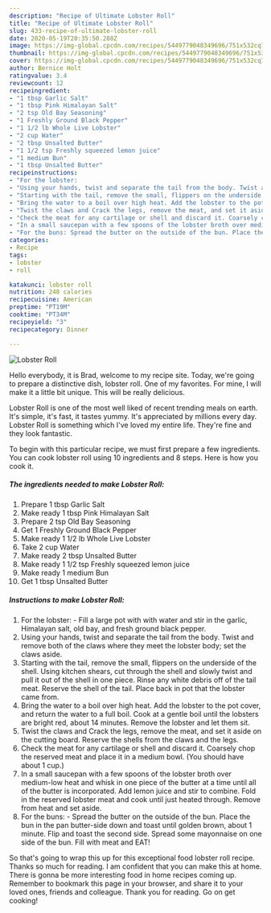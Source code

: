```yaml
---
description: "Recipe of Ultimate Lobster Roll"
title: "Recipe of Ultimate Lobster Roll"
slug: 433-recipe-of-ultimate-lobster-roll
date: 2020-05-19T20:35:50.288Z
image: https://img-global.cpcdn.com/recipes/5449779048349696/751x532cq70/lobster-roll-recipe-main-photo.jpg
thumbnail: https://img-global.cpcdn.com/recipes/5449779048349696/751x532cq70/lobster-roll-recipe-main-photo.jpg
cover: https://img-global.cpcdn.com/recipes/5449779048349696/751x532cq70/lobster-roll-recipe-main-photo.jpg
author: Bernice Holt
ratingvalue: 3.4
reviewcount: 12
recipeingredient:
- "1 tbsp Garlic Salt"
- "1 tbsp Pink Himalayan Salt"
- "2 tsp Old Bay Seasoning"
- "1 Freshly Ground Black Pepper"
- "1 1/2 lb Whole Live Lobster"
- "2 cup Water"
- "2 tbsp Unsalted Butter"
- "1 1/2 tsp Freshly squeezed lemon juice"
- "1 medium Bun"
- "1 tbsp Unsalted Butter"
recipeinstructions:
- "For the lobster:                                                     Fill a large pot with with water and stir in the garlic, Himalayan salt, old bay, and fresh ground black pepper."
- "Using your hands, twist and separate the tail from the body. Twist and remove both of the claws where they meet the lobster body; set the claws aside."
- "Starting with the tail, remove the small, flippers on the underside of the shell. Using kitchen shears, cut through the shell and slowly twist and pull it out of the shell in one piece. Rinse any white debris off of the tail meat. Reserve the shell of the tail. Place back in pot that the lobster came from."
- "Bring the water to a boil over high heat. Add the lobster to the pot cover, and return the water to a full boil. Cook at a gentle boil until the lobsters are bright red, about 14 minutes. Remove the lobster and let them sit."
- "Twist the claws and Crack the legs, remove the meat, and set it aside on the cutting board.  Reserve the shells from the claws and the legs."
- "Check the meat for any cartilage or shell and discard it. Coarsely chop the reserved meat and place it in a medium bowl. (You should have about 1 cup.)"
- "In a small saucepan with a few spoons of the lobster broth over medium-low heat and whisk in one piece of the butter at a time until all of the butter is incorporated. Add lemon juice and stir to combine. Fold in the reserved lobster meat and cook until just heated through. Remove from heat and set aside."
- "For the buns: Spread the butter on the outside of the bun. Place the bun in the pan butter-side down and toast until golden brown, about 1 minute. Flip and toast the second side. Spread some mayonnaise on one side of the bun. Fill with meat and EAT!"
categories:
- Recipe
tags:
- lobster
- roll

katakunci: lobster roll 
nutrition: 248 calories
recipecuisine: American
preptime: "PT19M"
cooktime: "PT34M"
recipeyield: "3"
recipecategory: Dinner

---
```



![Lobster Roll](https://img-global.cpcdn.com/recipes/5449779048349696/751x532cq70/lobster-roll-recipe-main-photo.jpg)

Hello everybody, it is Brad, welcome to my recipe site. Today, we're going to prepare a distinctive dish, lobster roll. One of my favorites. For mine, I will make it a little bit unique. This will be really delicious.



Lobster Roll is one of the most well liked of recent trending meals on earth. It's simple, it's fast, it tastes yummy. It's appreciated by millions every day. Lobster Roll is something which I've loved my entire life. They're fine and they look fantastic.


To begin with this particular recipe, we must first prepare a few ingredients. You can cook lobster roll using 10 ingredients and 8 steps. Here is how you cook it.

<!--inarticleads1-->

##### The ingredients needed to make Lobster Roll:

1. Prepare 1 tbsp Garlic Salt
1. Make ready 1 tbsp Pink Himalayan Salt
1. Prepare 2 tsp Old Bay Seasoning
1. Get 1 Freshly Ground Black Pepper
1. Make ready 1 1/2 lb Whole Live Lobster
1. Take 2 cup Water
1. Make ready 2 tbsp Unsalted Butter
1. Make ready 1 1/2 tsp Freshly squeezed lemon juice
1. Make ready 1 medium Bun
1. Get 1 tbsp Unsalted Butter




<!--inarticleads2-->

##### Instructions to make Lobster Roll:

1. For the lobster:                                                     - Fill a large pot with with water and stir in the garlic, Himalayan salt, old bay, and fresh ground black pepper.
1. Using your hands, twist and separate the tail from the body. Twist and remove both of the claws where they meet the lobster body; set the claws aside.
1. Starting with the tail, remove the small, flippers on the underside of the shell. Using kitchen shears, cut through the shell and slowly twist and pull it out of the shell in one piece. Rinse any white debris off of the tail meat. Reserve the shell of the tail. Place back in pot that the lobster came from.
1. Bring the water to a boil over high heat. Add the lobster to the pot cover, and return the water to a full boil. Cook at a gentle boil until the lobsters are bright red, about 14 minutes. Remove the lobster and let them sit.
1. Twist the claws and Crack the legs, remove the meat, and set it aside on the cutting board.  Reserve the shells from the claws and the legs.
1. Check the meat for any cartilage or shell and discard it. Coarsely chop the reserved meat and place it in a medium bowl. (You should have about 1 cup.)
1. In a small saucepan with a few spoons of the lobster broth over medium-low heat and whisk in one piece of the butter at a time until all of the butter is incorporated. Add lemon juice and stir to combine. Fold in the reserved lobster meat and cook until just heated through. Remove from heat and set aside.
1. For the buns: - Spread the butter on the outside of the bun. Place the bun in the pan butter-side down and toast until golden brown, about 1 minute. Flip and toast the second side. Spread some mayonnaise on one side of the bun. Fill with meat and EAT!




So that's going to wrap this up for this exceptional food lobster roll recipe. Thanks so much for reading. I am confident that you can make this at home. There is gonna be more interesting food in home recipes coming up. Remember to bookmark this page in your browser, and share it to your loved ones, friends and colleague. Thank you for reading. Go on get cooking!
